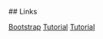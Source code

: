 ## Links

[Bootstrap](https://getbootstrap.com/docs/4.3/components/navs/#tabs)
[Tutorial](https://alligator.io/react/tabs-component/)
[Tutorial](https://medium.com/dailyjs/how-to-create-react-tabs-using-contextapi-932c7bec35c7)
